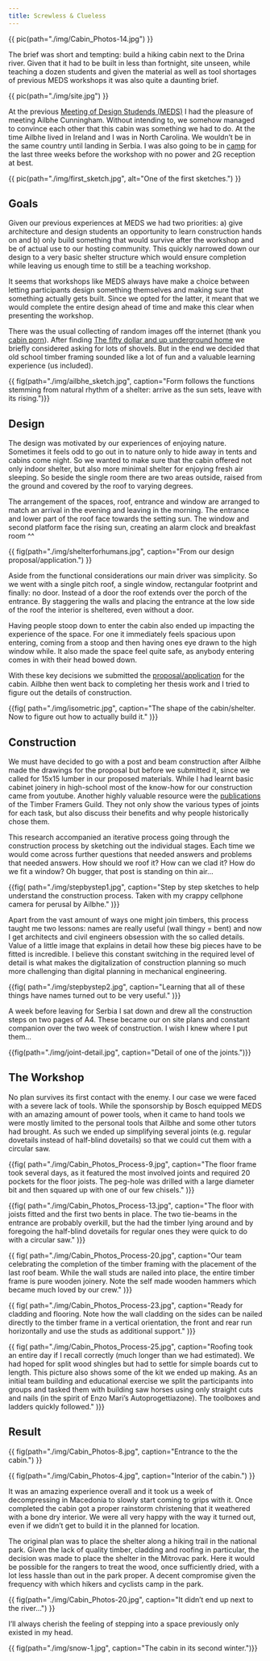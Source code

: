 ```yaml
---
title: Screwless & Clueless
---
```


{{ pic(path="./img/Cabin_Photos-14.jpg") }}

The brief was short and tempting: build a hiking cabin next to the Drina
river. Given that it had to be built in less than fortnight, site
unseen, while teaching a dozen students and given the material as well
as tool shortages of previous MEDS workshops it was also quite a
daunting brief.

{{ pic(path="./img/site.jpg") }}

At the previous
<a href="http://medsworkshop.com">Meeting of Design Studends (MEDS)</a>
I had the pleasure of meeting Ailbhe Cunningham. Without intending to,
we somehow managed to convince each other that this cabin was something
we had to do. At the time Ailbhe lived in Ireland and I was in North
Carolina. We wouldn’t be in the same country until landing in Serbia. I
was also going to be in <a href="http://zela-od.de">camp</a> for the
last three weeks before the workshop with no power and 2G reception at
best.

{{ pic(path="./img/first_sketch.jpg", alt="One of the first sketches.") }}

## Goals

Given our previous experiences at MEDS we had two priorities: a) give
architecture and design students an opportunity to learn construction
hands on and b) only build something that would survive after the
workshop and be of actual use to our hosting community. This quickly
narrowed down our design to a very basic shelter structure which would
ensure completion while leaving us enough time to still be a teaching
workshop.

It seems that workshops like MEDS always have make a choice between
letting participants design something themselves and making sure that
something actually gets built. Since we opted for the latter, it meant
that we would complete the entire design ahead of time and make this
clear when presenting the workshop.

There was the usual collecting of random images off the internet (thank
you <a href="https://cabinporn.com/">cabin porn</a>). After finding
<a href="./screwless-and-clueless/files/fifty_dollar_underground.pdf">The fifty dollar and up underground home</a >
we briefly considered asking for lots of shovels. But in the end we
decided that old school timber framing sounded like a lot of fun and a
valuable learning experience (us included).

{{ fig(path="./img/ailbhe_sketch.jpg", caption="Form follows the functions stemming from natural rhythm of a shelter: arrive as the sun sets, leave with its rising.")}}

## Design

The design was motivated by our experiences of enjoying nature.
Sometimes it feels odd to go out in to nature only to hide away in tents
and cabins come night. So we wanted to make sure that the cabin offered
not only indoor shelter, but also more minimal shelter for enjoying
fresh air sleeping. So beside the single room there are two areas
outside, raised from the ground and covered by the roof to varying
degrees.

The arrangement of the spaces, roof, entrance and window are arranged to
match an arrival in the evening and leaving in the morning. The entrance
and lower part of the roof face towards the setting sun. The window and
second platform face the rising sun, creating an alarm clock and
breakfast room ^^

{{ fig(path="./img/shelterforhumans.jpg", caption="From our design proposal/application.") }}

Aside from the functional considerations our main driver was simplicity.
So we went with a single pitch roof, a single window, rectangular
footprint and finally: no door. Instead of a door the roof extends over
the porch of the entrance. By staggering the walls and placing the
entrance at the low side of the roof the interior is sheltered, even
without a door.

Having people stoop down to enter the cabin also ended up impacting the
experience of the space. For one it immediately feels spacious upon
entering, coming from a stoop and then having ones eye drawn to the high
window while. It also made the space feel quite safe, as anybody
entering comes in with their head bowed down.

With these key decisions we submitted the
<a href="./screwless-and-clueless/files/ShelterForHumans.pdf">proposal/application</a>
for the cabin. Ailbhe then went back to completing her thesis work and I
tried to figure out the details of construction.

{{fig(
  path="./img/isometric.jpg",
  caption="The shape of the cabin/shelter. Now to figure out how to actually build it."
  )}}

## Construction

We must have decided to go with a post and beam construction after
Ailbhe made the drawings for the proposal but before we submitted it,
since we called for 15x15 lumber in our proposed materials. While I had
learnt basic cabinet joinery in high-school most of the know-how for our
construction came from youtube. Another highly valuable resource were
the
<a href="./screwless-and-clueless/files/TFGuild.zip">publications</a> of the Timber Framers
Guild. They not only show the various types of joints for each task, but
also discuss their benefits and why people historically chose them.

This research accompanied an iterative process going through the
construction process by sketching out the individual stages. Each time
we would come across further questions that needed answers and problems
that needed answers. How should we roof it? How can we clad it? How do
we fit a window? Oh bugger, that post is standing on thin air…

{{fig(
  path="./img/stepbystep1.jpg",
  caption="Step by step sketches to help understand the construction process. Taken with my crappy cellphone camera for perusal by Ailbhe."
  )}}

Apart from the vast amount of ways one might join timbers, this process
taught me two lessons: names are really useful (wall thingy = bent) and
now I get architects and civil engineers obsession with the so called
details. Value of a little image that explains in detail how these big
pieces have to be fitted is incredible. I believe this constant
switching in the required level of detail is what makes the
digitalization of construction planning so much more challenging than
digital planning in mechanical engineering.

{{fig(
  path="./img/stepbystep2.jpg",
  caption="Learning that all of these things have names turned out to be very useful."
  )}}

A week before leaving for Serbia I sat down and drew all the
construction steps on two pages of A4. These became our on site plans
and constant companion over the two week of construction. I wish I knew
where I put them…

{{fig(path="./img/joint-detail.jpg", caption="Detail of one of the joints.")}}

## The Workshop

No plan survives its first contact with the enemy. I our case we were
faced with a severe lack of tools. While the sponsorship by Bosch
equipped MEDS with an amazing amount of power tools, when it came to
hand tools we were mostly limited to the personal tools that Ailbhe and
some other tutors had brought. As such we ended up simplifying several
joints (e.g. regular dovetails instead of half-blind dovetails) so that
we could cut them with a circular saw.

{{fig(
  path="./img/Cabin_Photos_Process-9.jpg",
  caption="The floor frame took several days, as it featured the most involved joints and required 20 pockets for the floor joists. The peg-hole was drilled with a large diameter bit and then squared up with one of our few chisels."
  )}}

{{fig(
  path="./img/Cabin_Photos_Process-13.jpg",
  caption="The floor with joists fitted and the first two bents in place. The two tie-beams in the entrance are probably overkill, but the had the timber lying around and by foregoing the half-blind dovetails for regular ones they were quick to do with a circular saw."
  )}}

{{ fig(
  path="./img/Cabin_Photos_Process-20.jpg",
  caption="Our team celebrating the completion of the timber framing with the placement of the last roof beam. While the wall studs are nailed into place, the entire timber frame is pure wooden joinery. Note the self made wooden hammers which became much loved by our crew."
  )}}

{{ fig(
  path="./img/Cabin_Photos_Process-23.jpg",
  caption="Ready for cladding and flooring. Note how the wall cladding on the sides can be nailed directly to the timber frame in a vertical orientation, the front and rear run horizontally and use the studs as additional support."
  )}}

{{ fig(
  path="./img/Cabin_Photos_Process-25.jpg",
  caption="Roofing took an entire day if I recall correctly (much longer than we had estimated). We had hoped for split wood shingles but had to settle for simple boards cut to length. This picture also shows some of the kit we ended up making. As an initial team building and educational exercise we split the participants into groups and tasked them with building saw horses using only straight cuts and nails (in the spirit of Enzo Mari’s Autoprogettiazone). The toolboxes and ladders quickly followed."
  )}}

## Result

{{ fig(path="./img/Cabin_Photos-8.jpg", caption="Entrance to the the cabin.") }}

{{ fig(path="./img/Cabin_Photos-4.jpg", caption="Interior of the cabin.") }}

It was an amazing experience overall and it took us a week of
decompressing in Macedonia to slowly start coming to grips with it. Once
completed the cabin got a proper rainstorm christening that it weathered
with a bone dry interior. We were all very happy with the way it turned
out, even if we didn’t get to build it in the planned for location.

The original plan was to place the shelter along a hiking trail in the
national park. Given the lack of quality timber, cladding and roofing in
particular, the decision was made to place the shelter in the Mitrovac
park. Here it would be possible for the rangers to treat the wood, once
sufficiently dried, with a lot less hassle than out in the park proper.
A decent compromise given the frequency with which hikers and cyclists
camp in the park.

{{ fig(path="./img/Cabin_Photos-20.jpg", caption="It didn’t end up next to the river…") }}

I’ll always cherish the feeling of stepping into a space previously only
existed in my head.

{{ fig(path="./img/snow-1.jpg", caption="The cabin in its second winter.")}}
